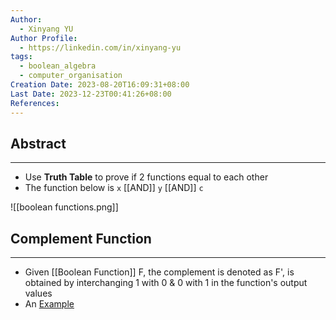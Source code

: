 ```yaml
---
Author:
  - Xinyang YU
Author Profile:
  - https://linkedin.com/in/xinyang-yu
tags:
  - boolean_algebra
  - computer_organisation
Creation Date: 2023-08-20T16:09:31+08:00
Last Date: 2023-12-23T00:41:26+08:00
References: 
---
```

## Abstract
---
- Use **Truth Table** to prove if 2 functions equal to each other
- The function below is `x` [[AND]] `y` [[AND]] `c`

![[boolean functions.png]]

## Complement Function
---
- Given [[Boolean Function]] F, the complement is denoted as F', is obtained by interchanging 1 with 0 & 0 with 1 in the function's output values
- An [Example](https://chat.openai.com/share/f317b4c5-1b1c-4abf-b8e1-30c6ee185ba4)